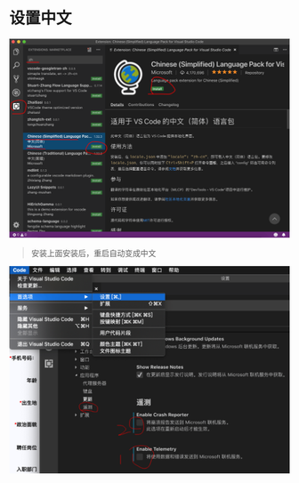 # 设置中文

![image-20190228100859446](../images/image-20190228100859446.png)

> 安装上面安装后，重启自动变成中文

![image-20190228103055605](../images/image-20190228103055605.png)

